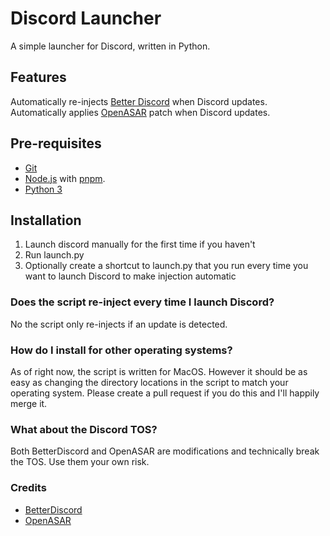 # Discord Launcher
A simple launcher for Discord, written in Python.

## Features
Automatically re-injects [Better Discord](https://github.com/BetterDiscord/BetterDiscord) when Discord updates.
Automatically applies [OpenASAR](https://github.com/GooseMod/OpenAsar) patch when Discord updates.

## Pre-requisites
- [Git](https://git-scm.com)
- [Node.js](https://nodejs.org/en/) with [pnpm](https://pnpm.io/).
- [Python 3](https://www.python.org/downloads/)

## Installation
1. Launch discord manually for the first time if you haven't
2. Run launch.py
3. Optionally create a shortcut to launch.py that you run every time you want to launch Discord to make injection automatic

### Does the script re-inject every time I launch Discord?
No the script only re-injects if an update is detected.

### How do I install for other operating systems?
As of right now, the script is written for MacOS. However it should be as easy as changing the directory locations in the script to match your operating system. Please create a pull request if you do this and I'll happily merge it.

### What about the Discord TOS?
Both BetterDiscord and OpenASAR are modifications and technically break the TOS. Use them your own risk.

### Credits
- [BetterDiscord](https://github.com/BetterDiscord/BetterDiscord)
- [OpenASAR](https://github.com/GooseMod/OpenAsar)
